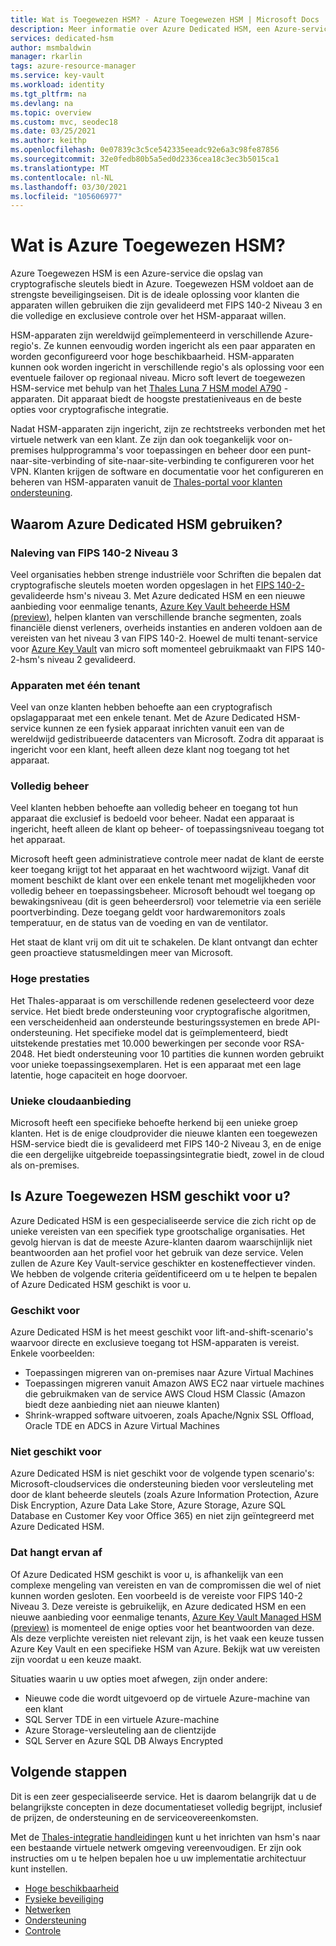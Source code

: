 ```yaml
---
title: Wat is Toegewezen HSM? - Azure Toegewezen HSM | Microsoft Docs
description: Meer informatie over Azure Dedicated HSM, een Azure-service die opslag biedt van cryptografische sleutels in Azure.
services: dedicated-hsm
author: msmbaldwin
manager: rkarlin
tags: azure-resource-manager
ms.service: key-vault
ms.workload: identity
ms.tgt_pltfrm: na
ms.devlang: na
ms.topic: overview
ms.custom: mvc, seodec18
ms.date: 03/25/2021
ms.author: keithp
ms.openlocfilehash: 0e07839c3c5ce542335eeadc92e6a3c98fe87856
ms.sourcegitcommit: 32e0fedb80b5a5ed0d2336cea18c3ec3b5015ca1
ms.translationtype: MT
ms.contentlocale: nl-NL
ms.lasthandoff: 03/30/2021
ms.locfileid: "105606977"
---
```

# <a name="what-is-azure-dedicated-hsm"></a>Wat is Azure Toegewezen HSM?

Azure Toegewezen HSM is een Azure-service die opslag van cryptografische sleutels biedt in Azure. Toegewezen HSM voldoet aan de strengste beveiligingseisen. Dit is de ideale oplossing voor klanten die apparaten willen gebruiken die zijn gevalideerd met FIPS 140-2 Niveau 3 en die volledige en exclusieve controle over het HSM-apparaat willen. 

 HSM-apparaten zijn wereldwijd geïmplementeerd in verschillende Azure-regio's. Ze kunnen eenvoudig worden ingericht als een paar apparaten en worden geconfigureerd voor hoge beschikbaarheid. HSM-apparaten kunnen ook worden ingericht in verschillende regio's als oplossing voor een eventuele failover op regionaal niveau. Micro soft levert de toegewezen HSM-service met behulp van het [Thales Luna 7 HSM model A790](https://cpl.thalesgroup.com/encryption/hardware-security-modules/network-hsms) -apparaten. Dit apparaat biedt de hoogste prestatieniveaus en de beste opties voor cryptografische integratie. 

Nadat HSM-apparaten zijn ingericht, zijn ze rechtstreeks verbonden met het virtuele netwerk van een klant. Ze zijn dan ook toegankelijk voor on-premises hulpprogramma's voor toepassingen en beheer door een punt-naar-site-verbinding of site-naar-site-verbinding te configureren voor het VPN. Klanten krijgen de software en documentatie voor het configureren en beheren van HSM-apparaten vanuit de [Thales-portal voor klanten ondersteuning](https://supportportal.thalesgroup.com/csm).

## <a name="why-use-azure-dedicated-hsm"></a>Waarom Azure Dedicated HSM gebruiken?

### <a name="fips-140-2-level-3-compliance"></a>Naleving van FIPS 140-2 Niveau 3

Veel organisaties hebben strenge industriële voor Schriften die bepalen dat cryptografische sleutels moeten worden opgeslagen in het [FIPS 140-2-](https://csrc.nist.gov/publications/detail/fips/140/2/final) gevalideerde hsm's niveau 3. Met Azure dedicated HSM en een nieuwe aanbieding voor eenmalige tenants, [Azure Key Vault beheerde HSM (preview)](https://docs.microsoft.com/azure/key-vault/managed-hsm), helpen klanten van verschillende branche segmenten, zoals financiële dienst verleners, overheids instanties en anderen voldoen aan de vereisten van het niveau 3 van FIPS 140-2. Hoewel de multi tenant-service voor [Azure Key Vault](https://docs.microsoft.com/azure/key-vault) van micro soft momenteel gebruikmaakt van FIPS 140-2-hsm's niveau 2 gevalideerd. 

### <a name="single-tenant-devices"></a>Apparaten met één tenant

Veel van onze klanten hebben behoefte aan een cryptografisch opslagapparaat met een enkele tenant. Met de Azure Dedicated HSM-service kunnen ze een fysiek apparaat inrichten vanuit een van de wereldwijd gedistribueerde datacenters van Microsoft. Zodra dit apparaat is ingericht voor een klant, heeft alleen deze klant nog toegang tot het apparaat.

### <a name="full-administrative-control"></a>Volledig beheer

Veel klanten hebben behoefte aan volledig beheer en toegang tot hun apparaat die exclusief is bedoeld voor beheer. Nadat een apparaat is ingericht, heeft alleen de klant op beheer- of toepassingsniveau toegang tot het apparaat.

 Microsoft heeft geen administratieve controle meer nadat de klant de eerste keer toegang krijgt tot het apparaat en het wachtwoord wijzigt. Vanaf dit moment beschikt de klant over een enkele tenant met mogelijkheden voor volledig beheer en toepassingsbeheer. Microsoft behoudt wel toegang op bewakingsniveau (dit is geen beheerdersrol) voor telemetrie via een seriële poortverbinding. Deze toegang geldt voor hardwaremonitors zoals temperatuur, en de status van de voeding en van de ventilator. 
 
 Het staat de klant vrij om dit uit te schakelen. De klant ontvangt dan echter geen proactieve statusmeldingen meer van Microsoft.

### <a name="high-performance"></a>Hoge prestaties

Het Thales-apparaat is om verschillende redenen geselecteerd voor deze service. Het biedt brede ondersteuning voor cryptografische algoritmen, een verscheidenheid aan ondersteunde besturingssystemen en brede API-ondersteuning. Het specifieke model dat is geïmplementeerd, biedt uitstekende prestaties met 10.000 bewerkingen per seconde voor RSA-2048. Het biedt ondersteuning voor 10 partities die kunnen worden gebruikt voor unieke toepassingsexemplaren. Het is een apparaat met een lage latentie, hoge capaciteit en hoge doorvoer.

### <a name="unique-cloud-based-offering"></a>Unieke cloudaanbieding

Microsoft heeft een specifieke behoefte herkend bij een unieke groep klanten. Het is de enige cloudprovider die nieuwe klanten een toegewezen HSM-service biedt die is gevalideerd met FIPS 140-2 Niveau 3, en de enige die een dergelijke uitgebreide toepassingsintegratie biedt, zowel in de cloud als on-premises.

## <a name="is-azure-dedicated-hsm-right-for-you"></a>Is Azure Toegewezen HSM geschikt voor u?

Azure Dedicated HSM is een gespecialiseerde service die zich richt op de unieke vereisten van een specifiek type grootschalige organisaties. Het gevolg hiervan is dat de meeste Azure-klanten daarom waarschijnlijk niet beantwoorden aan het profiel voor het gebruik van deze service. Velen zullen de Azure Key Vault-service geschikter en kosteneffectiever vinden. We hebben de volgende criteria geïdentificeerd om u te helpen te bepalen of Azure Dedicated HSM geschikt is voor u.

### <a name="best-fit"></a>Geschikt voor

Azure Dedicated HSM is het meest geschikt voor lift-and-shift-scenario's waarvoor directe en exclusieve toegang tot HSM-apparaten is vereist. Enkele voorbeelden:

- Toepassingen migreren van on-premises naar Azure Virtual Machines
- Toepassingen migreren vanuit Amazon AWS EC2 naar virtuele machines die gebruikmaken van de service AWS Cloud HSM Classic (Amazon biedt deze aanbieding niet aan nieuwe klanten)
- Shrink-wrapped software uitvoeren, zoals Apache/Ngnix SSL Offload, Oracle TDE en ADCS in Azure Virtual Machines 

### <a name="not-a-fit"></a>Niet geschikt voor

Azure Dedicated HSM is niet geschikt voor de volgende typen scenario's: Microsoft-cloudservices die ondersteuning bieden voor versleuteling met door de klant beheerde sleutels (zoals Azure Information Protection, Azure Disk Encryption, Azure Data Lake Store, Azure Storage, Azure SQL Database en Customer Key voor Office 365) en niet zijn geïntegreerd met Azure Dedicated HSM.

### <a name="it-depends"></a>Dat hangt ervan af

Of Azure Dedicated HSM geschikt is voor u, is afhankelijk van een complexe mengeling van vereisten en van de compromissen die wel of niet kunnen worden gesloten. Een voorbeeld is de vereiste voor FIPS 140-2 Niveau 3. Deze vereiste is gebruikelijk, en Azure dedicated HSM en een nieuwe aanbieding voor eenmalige tenants, [Azure Key Vault Managed HSM (preview)](https://docs.microsoft.com/azure/key-vault/managed-hsm) is momenteel de enige opties voor het beantwoorden van deze. Als deze verplichte vereisten niet relevant zijn, is het vaak een keuze tussen Azure Key Vault en een specifieke HSM van Azure. Bekijk wat uw vereisten zijn voordat u een keuze maakt.

Situaties waarin u uw opties moet afwegen, zijn onder andere: 

- Nieuwe code die wordt uitgevoerd op de virtuele Azure-machine van een klant
- SQL Server TDE in een virtuele Azure-machine
- Azure Storage-versleuteling aan de clientzijde
- SQL Server en Azure SQL DB Always Encrypted

## <a name="next-steps"></a>Volgende stappen

Dit is een zeer gespecialiseerde service. Het is daarom belangrijk dat u de belangrijkste concepten in deze documentatieset volledig begrijpt, inclusief de prijzen, de ondersteuning en de serviceovereenkomsten. 

Met de [Thales-integratie handleidingen](https://cpl.thalesgroup.com/partners/overview) kunt u het inrichten van hsm's naar een bestaande virtuele netwerk omgeving vereenvoudigen. Er zijn ook instructies om u te helpen bepalen hoe u uw implementatie architectuur kunt instellen.

* [Hoge beschikbaarheid](high-availability.md)
* [Fysieke beveiliging](physical-security.md)
* [Netwerken](networking.md)
* [Ondersteuning](supportability.md)
* [Controle](monitoring.md)
